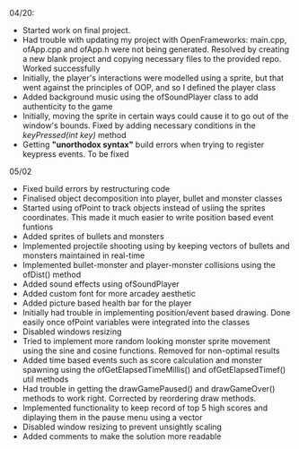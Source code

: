 04/20: 
  * Started work on final project. 
  * Had trouble with updating my project with OpenFrameworks: main.cpp, ofApp.cpp and ofApp.h were not being generated. Resolved by creating a new blank project and copying necessary files to the provided repo. Worked successfully
  * Initially, the player's interactions were modelled using a sprite, but that went against the principles of OOP, and so I defined the player class
  * Added background music using the ofSoundPlayer class to add authenticity to the game
  * Initially, moving the sprite in certain ways could cause it to go out of the window's bounds. Fixed by adding necessary conditions in the *keyPressed(int key)* method
  * Getting __"unorthodox syntax"__ build errors when trying to register keypress events. To be fixed


 05/02
  * Fixed build errors by restructuring code
  * Finalised object decomposition into player, bullet and monster classes
  * Started using ofPoint to track objects instead of usiing the sprites coordinates. This made it much easier to write position based event funtions
  * Added sprites of bullets and monsters
  * Implemented projectile shooting using by keeping vectors of bullets and monsters maintained in real-time 
  * Implemented bullet-monster and player-monster collisions using the ofDist() method
  * Added sound effects using ofSoundPlayer
  * Added custom font for more arcadey aesthetic
  * Added picture based health bar for the player
  * Initially had trouble in implementing position/event based drawing. Done easily once ofPoint variables were integrated into the classes
  * Disabled windows resizing
  * Tried to implement more random looking monster sprite movement using the sine and cosine functions. Removed for non-optimal results
  * Added time based events such as score calculation and monster spawning using the ofGetElapsedTimeMillis() and ofGetElapsedTimef() util methods
  * Had trouble in getting the drawGamePaused() and drawGameOver() methods to work right. Corrected by reordering draw methods.
  * Implemented functionality to keep record of top 5 high scores and diplaying them in the pause menu using a vector
  * Disabled window resizing to prevent unsightly scaling
  * Added comments to make the solution more readable